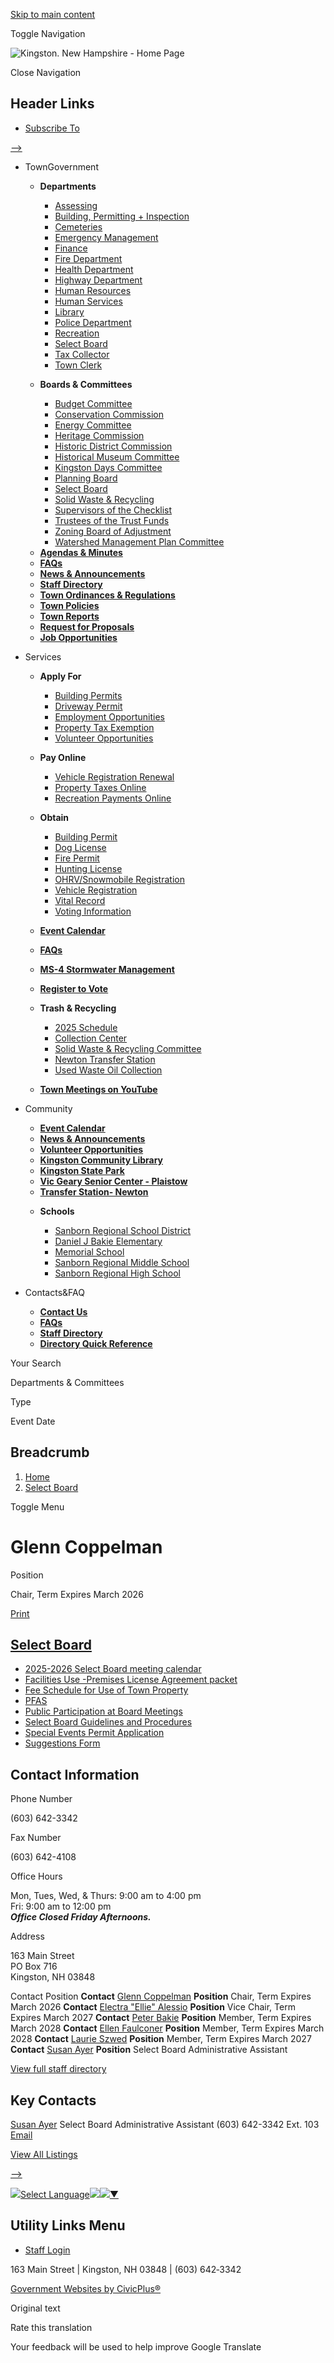 [Skip to main content](https://www.kingstonnh.org/select-board/directory-listing/glenn-coppelman/)

Toggle Navigation

![Kingston. New Hampshire - Home Page](https://www.kingstonnh.org/sites/g/files/vyhlif12696/files/logo_0.png)

Close Navigation

## Header Links

- [Subscribe To](https://www.kingstonnh.org/portal)

[--&gt;](https://www.youtube.com/channel/UC_ET6DgExE4WaLajxjYv1aQ "(opens in a new window)")

- TownGovernment
  
  - **Departments**
    
    - [Assessing](https://www.kingstonnh.org/assessing)
    - [Building, Permitting + Inspection](https://www.kingstonnh.org/building-inspector)
    - [Cemeteries](https://www.kingstonnh.org/cemeteries)
    - [Emergency Management](https://www.kingstonnh.org/emergency-management)
    - [Finance](https://www.kingstonnh.org/finance)
    - [Fire Department](https://www.kingstonnh.org/fire-department)
    - [Health Department](https://www.kingstonnh.org/health-department)
    - [Highway Department](https://www.kingstonnh.org/department-public-works)
    - [Human Resources](https://www.kingstonnh.org/human-resources)
    - [Human Services](https://www.kingstonnh.org/human-services)
    - [Library](https://www.kingston-library.org "(opens in a new window)")
    - [Police Department](https://www.kingstonnh.org/police-department)
    - [Recreation](https://www.kingstonnh.org/recreation)
    - [Select Board](https://www.kingstonnh.org/select-board)
    - [Tax Collector](https://www.kingstonnh.org/tax-collectors-office)
    - [Town Clerk](https://www.kingstonnh.org/town-clerks-office)
  
  <!--THE END-->
  
  - **Boards &amp; Committees**
    
    - [Budget Committee](https://www.kingstonnh.org/budget-committee)
    - [Conservation Commission](https://www.kingstonnh.org/conservation-commission)
    - [Energy Committee](https://www.kingstonnh.org/energy-committee)
    - [Heritage Commission](https://www.kingstonnh.org/heritage-commission)
    - [Historic District Commission](https://www.kingstonnh.org/historic-district-commission)
    - [Historical Museum Committee](https://www.kingstonnh.org/historical-museum-committee)
    - [Kingston Days Committee](https://www.kingstonnh.org/kingston-days-committee)
    - [Planning Board](https://www.kingstonnh.org/planning-board)
    - [Select Board](https://www.kingstonnh.org/select-board)
    - [Solid Waste &amp; Recycling](https://www.kingstonnh.org/trash-recycling)
    - [Supervisors of the Checklist](https://www.kingstonnh.org/supervisors-checklist)
    - [Trustees of the Trust Funds](https://www.kingstonnh.org/trustees-trust-funds)
    - [Zoning Board of Adjustment](https://www.kingstonnh.org/zoning-board-adjustment)
    - [Watershed Management Plan Committee](https://www.kingstonnh.org/watershed-management-plan-committee)
  
  <!--THE END-->
  
  - [**Agendas &amp; Minutes**](https://www.kingstonnh.org/meetings/recent)
  - [**FAQs**](https://www.kingstonnh.org/faqs)
  - [**News &amp; Announcements**](https://www.kingstonnh.org/news)
  - [**Staff Directory**](https://www.kingstonnh.org/directory)
  - [**Town Ordinances &amp; Regulations**](https://www.kingstonnh.org/ordinances-rules-regulations)
  - [**Town Policies**](https://www.kingstonnh.org/policies)
  - [**Town Reports**](https://www.kingstonnh.org/town-clerks-office/page/town-reports)
  - [**Request for Proposals**](https://www.kingstonnh.org/request-proposals)
  
  <!--THE END-->
  
  - [**Job Opportunities**](https://www.kingstonnh.org/jobs)
- Services
  
  - **Apply For**
    
    - [Building Permits](https://www.kingstonnh.org/building-grounds/page/building-permit)
    - [Driveway Permit](https://us.cloudpermit.com/gov/login "(opens in a new window)")
    - [Employment Opportunities](https://www.kingstonnh.org/jobs)
    - [Property Tax Exemption](https://www.kingstonnh.org/media/1286)
    - [Volunteer Opportunities](https://www.kingstonnh.org/home-page/job-opening/volunteer-opportunities)
  - **Pay Online**
    
    - [Vehicle Registration Renewal](https://pay.eb2gov.com/Service/ERegistration/557?towncode=836&source=MV&towncodemasterid=265 "(opens in a new window)")
    - [Property Taxes Online](https://www.kingstonnh.org/tax-collectors-office/page/pay-taxes-online)
    - [Recreation Payments Online](https://www.kingstonnh.org/recreation)
  
  <!--THE END-->
  
  - **Obtain**
    
    - [Building Permit](https://www.kingstonnh.org/building-grounds/page/building-permit)
    - [Dog License](https://www.kingstonnh.org/town-clerks-office/page/dog-license-online)
    - [Fire Permit](https://nh.burnsafeamerica.com "(opens in a new window)")
    - [Hunting License](https://www.kingstonnh.org/town-clerks-office/page/fishing-hunting-licenses)
    - [OHRV/Snowmobile Registration](https://www.kingstonnh.org/town-clerks-office/page/ohrv-registrations)
    - [Vehicle Registration](https://pay.eb2gov.com/Service/ERegistration/557?towncode=836&source=MV&towncodemasterid=265 "(opens in a new window)")
    - [Vital Record](https://www.kingstonnh.org/town-clerks-office/page/vital-records-online)
    - [Voting Information](https://www.kingstonnh.org/supervisors-checklist)
  
  <!--THE END-->
  
  - [**Event Calendar**](https://www.kingstonnh.org/calendar)
  - [**FAQs**](https://www.kingstonnh.org/faqs)
  - [**MS-4 Stormwater Management**](https://www.kingstonnh.org/kingston-stormwater-management-ms-4)
  - [**Register to Vote**](https://www.kingstonnh.org/supervisors-checklist)
  - **Trash &amp; Recycling**
    
    - [2025 Schedule](https://www.kingstonnh.org/media/13106)
    - [Collection Center](https://www.kingstonnh.org/trash-recycling)
    - [Solid Waste &amp; Recycling Committee](https://www.kingstonnh.org/trash-recycling)
    - [Newton Transfer Station](https://www.newton-nh.gov/transfer-station "(opens in a new window)")
    - [Used Waste Oil Collection](https://www.kingstonnh.org/department-public-works/page/waste-oil-collection)
  - [**Town Meetings on YouTube**](https://www.youtube.com/@KingstonNewHampshire/featured "(opens in a new window)")
  
  <!--THE END-->
- Community
  
  - [**Event Calendar**](https://www.kingstonnh.org/calendar)
  - [**News &amp; Announcements**](https://www.kingstonnh.org/news)
  - [**Volunteer Opportunities**](https://www.kingstonnh.org/home-page/job-opening/volunteer-opportunities)
  
  <!--THE END-->
  
  - [**Kingston Community Library**](https://www.kingston-library.org "(opens in a new window)")
  - [**Kingston State Park**](https://www.nhstateparks.org/find-parks-trails/kingston-state-park "(opens in a new window)")
  - [**Vic Geary Senior Center - Plaistow**](https://www.vicgearyseniordropincenter.org "(opens in a new window)")
  - [**Transfer Station- Newton**](https://www.newton-nh.gov/transfer-station "(opens in a new window)")
  
  <!--THE END-->
  
  <!--THE END-->
  
  - **Schools**
    
    - [Sanborn Regional School District](https://srhs.sau17.net "(opens in a new window)")
    - [Daniel J Bakie Elementary](https://bakie.sau17.net "(opens in a new window)")
    - [Memorial School](https://memorial.sau17.net "(opens in a new window)")
    - [Sanborn Regional Middle School](https://srms.sau17.net "(opens in a new window)")
    - [Sanborn Regional High School](https://srhs.sau17.net "(opens in a new window)")
- Contacts&amp;FAQ
  
  <!--THE END-->
  
  - [**Contact Us**](https://www.kingstonnh.org/contact-us)
  
  <!--THE END-->
  
  - [**FAQs**](https://www.kingstonnh.org/faqs)
  
  <!--THE END-->
  
  - [**Staff Directory**](https://www.kingstonnh.org/directory)
  - [**Directory Quick Reference**](https://www.kingstonnh.org/media/13541)

Your Search

Departments &amp; Committees

Type

Event Date

## Breadcrumb

1. [Home](https://www.kingstonnh.org)
2. [Select Board](https://www.kingstonnh.org/select-board)

Toggle Menu

# Glenn Coppelman

Position

Chair, Term Expires March 2026

[Print](https://www.kingstonnh.org/print/pdf/node/5851)

## [Select Board](https://www.kingstonnh.org/select-board)

- [2025-2026 Select Board meeting calendar](https://www.kingstonnh.org/media/12651)
- [Facilities Use -Premises License Agreement packet](https://www.kingstonnh.org/media/12671)
- [Fee Schedule for Use of Town Property](https://www.kingstonnh.org/media/12676)
- [PFAS](https://www.kingstonnh.org/pfas)
- [Public Participation at Board Meetings](https://www.kingstonnh.org/media/13526)
- [Select Board Guidelines and Procedures](https://www.kingstonnh.org/media/12706)
- [Special Events Permit Application](https://www.kingstonnh.org/media/12711)
- [Suggestions Form](https://www.kingstonnh.org/media/12716)

## Contact Information

Phone Number

(603) 642-3342

Fax Number

(603) 642-4108

Office Hours

Mon, Tues, Wed, &amp; Thurs: 9:00 am to 4:00 pm  
Fri: 9:00 am to 12:00 pm  
***Office Closed Friday Afternoons.***

Address

163 Main Street  
PO Box 716  
Kingston, NH 03848

Contact Position **Contact** [Glenn Coppelman](https://www.kingstonnh.org/select-board/directory-listing/glenn-coppelman) **Position** Chair, Term Expires March 2026 **Contact** [Electra "Ellie" Alessio](https://www.kingstonnh.org/select-board/directory-listing/electra-ellie-alessio) **Position** Vice Chair, Term Expires March 2027 **Contact** [Peter Bakie](https://www.kingstonnh.org/select-board/directory-listing/peter-bakie) **Position** Member, Term Expires March 2028 **Contact** [Ellen Faulconer](https://www.kingstonnh.org/select-board/directory-listing/ellen-faulconer) **Position** Member, Term Expires March 2028 **Contact** [Laurie Szwed](https://www.kingstonnh.org/select-board/directory-listing/laurie-szwed) **Position** Member, Term Expires March 2027 **Contact** [Susan Ayer](https://www.kingstonnh.org/select-board/directory-listing/susan-ayer) **Position** Select Board Administrative Assistant

[View full staff directory](https://www.kingstonnh.org/directory)

## Key Contacts

[Susan Ayer](https://www.kingstonnh.org/select-board/directory-listing/susan-ayer) Select Board Administrative Assistant (603) 642-3342 Ext. 103 [Email](https://www.kingstonnh.org/email-contact/node/5831/field_email/sidebar_standard "Email Susan Ayer (opens in a new window)")

[View All Listings](https://www.kingstonnh.org/directory)

[--&gt;](https://www.youtube.com/channel/UC_ET6DgExE4WaLajxjYv1aQ "(opens in a new window)")

![](https://www.google.com/images/cleardot.gif)[Select Language![](https://www.google.com/images/cleardot.gif)​![](https://www.google.com/images/cleardot.gif)▼](https://www.kingstonnh.org/select-board/directory-listing/glenn-coppelman)

## Utility Links Menu

- [Staff Login](https://www.kingstonnh.org/login?current=%2Ftown-clerks-office%2Fpage%2Fmotor-vehicle-information)

163 Main Street | Kingston, NH 03848 | (603) 642‑3342

[Government Websites by CivicPlus®](https://www.civicplus.com "(opens in a new window)")

Original text

Rate this translation

Your feedback will be used to help improve Google Translate
